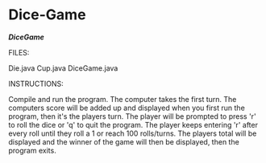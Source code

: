 # Dice-Game

***DiceGame***

FILES:

Die.java
Cup.java
DiceGame.java


INSTRUCTIONS:

Compile and run the program. The computer takes the first turn. The computers score will be added up
and displayed when you first run the program, then it's the players turn. The player will be prompted
to press 'r' to roll the dice or 'q' to quit the program. The player keeps entering 'r' after every
roll until they roll a 1 or reach 100 rolls/turns. The players total will be displayed and the winner
of the game will then be displayed, then the program exits.
